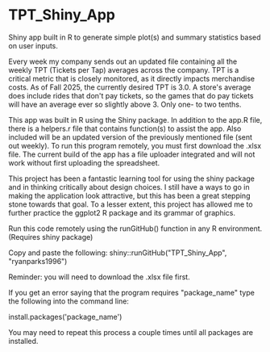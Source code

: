 # TPT_Shiny_App

Shiny app built in R to generate simple plot(s) and summary statistics based on user inputs.

Every week my company sends out an updated file containing all the weekly TPT (Tickets per Tap) averages across the company. TPT is a critical metric that is closely monitored, as it directly impacts merchandise costs. As of Fall 2025, the currently desired TPT is 3.0. A store's average does include rides that don't pay tickets, so the games that do pay tickets will have an average ever so slightly above 3. Only one- to two tenths.

This app was built in R using the Shiny package. In addition to the app.R file, there is a helpers.r file that contains function(s) to assist the app. Also included will be an updated version of the previously mentioned file (sent out weekly). To run this program remotely, you must first download the .xlsx file. The current build of the app has a file uploader integrated and will not work without first uploading the spreadsheet.

This project has been a fantastic learning tool for using the shiny package and in thinking critically about design choices. I still have a ways to go in making the application look attractive, but this has been a great stepping stone towards that goal. To a lesser extent, this project has allowed me to further practice the ggplot2 R package and its grammar of graphics.

Run this code remotely using the runGitHub() function in any R environment. (Requires shiny package)

Copy and paste the following: shiny::runGitHub("TPT_Shiny_App", "ryanparks1996")

Reminder: you will need to download the .xlsx file first.

If you get an error saying that the program requires "package_name" type the following into the command line:

install.packages('package_name')

You may need to repeat this process a couple times until all packages are installed. 
